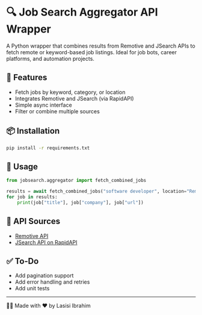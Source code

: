 
# 🔍 Job Search Aggregator API Wrapper

A Python wrapper that combines results from Remotive and JSearch APIs to fetch remote or keyword-based job listings. Ideal for job bots, career platforms, and automation projects.

## 🚀 Features
- Fetch jobs by keyword, category, or location
- Integrates Remotive and JSearch (via RapidAPI)
- Simple async interface
- Filter or combine multiple sources

## 📦 Installation

```bash
pip install -r requirements.txt
```

## 🔧 Usage

```python
from jobsearch.aggregator import fetch_combined_jobs

results = await fetch_combined_jobs("software developer", location="Remote")
for job in results:
    print(job["title"], job["company"], job["url"])
```

## 📁 API Sources
- [Remotive API](https://remotive.io/api)
- [JSearch API on RapidAPI](https://rapidapi.com/letscrape-6bRBa3QguO5/api/jsearch)

## ✅ To-Do
- Add pagination support
- Add error handling and retries
- Add unit tests

---

👨‍💻 Made with ❤️ by Lasisi Ibrahim
